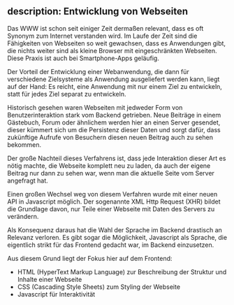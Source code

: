 description: Entwicklung von Webseiten
---
Das WWW ist schon seit einiger Zeit dermaßen relevant, dass es oft Synonym zum Internet
verstanden wird. Im Laufe der Zeit sind die Fähigkeiten von Webseiten so weit gewachsen,
dass es Anwendungen gibt, die nichts weiter sind als kleine Browser mit eingeschränkten
Webseiten. Diese Praxis ist auch bei Smartphone-Apps geläufig.

Der Vorteil der Entwicklung einer Webanwendung, die dann für verschiedene Zielsysteme
als Anwendung ausgeliefert werden kann, liegt auf der Hand: Es reicht, eine Anwendung
mit nur einem Ziel zu entwickeln, statt für jedes Ziel separat zu entwickeln.

Historisch gesehen waren Webseiten mit jedweder Form von Benutzerinteraktion stark vom
Backend getrieben. Neue Beiträge in einem Gästebuch, Forum oder ähnlichem werden hier an einen
Server gesendet, dieser kümmert sich um die Persistenz dieser Daten und sorgt dafür, dass
zukünftige Aufrufe von Besuchern diesen neuen Beitrag auch zu sehen bekommen.

Der große Nachteil dieses Verfahrens ist, dass jede Interaktion dieser Art es nötig machte,
die Webseite komplett neu zu laden, da auch der eigene Beitrag nur dann zu sehen war, wenn man
die aktuelle Seite vom Server angefragt hat.

Einen großen Wechsel weg von diesem Verfahren wurde mit einer neuen API in Javascript möglich.
Der sogenannte XML Http Request (XHR) bildet die Grundlage davon, nur Teile einer Webseite
mit Daten des Servers zu verändern.

Als Konsequenz daraus hat die Wahl der Sprache im Backend drastisch an Relevanz verloren.
Es gibt sogar die Möglichkeit, Javascript als Sprache, die eigentlich strikt für das Frontend
gedacht war, im Backend einzusetzen.

Aus diesem Grund liegt der Fokus hier auf dem Frontend:

 * HTML (HyperText Markup Language) zur Beschreibung der Struktur und Inhalte einer Webseite
 * CSS (Cascading Style Sheets) zum Styling der Webseite
 * Javascript für Interaktivität
